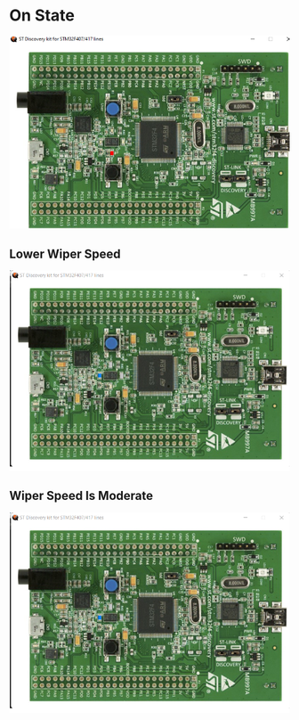 # On State
![On State](https://github.com/BhargavaRaj/M3_Wiper-Control-System/blob/2671bd6bba8dc99f1381f37c9a6a82e0f237b786/6_Output/On%20State.png)
## Lower Wiper Speed
![Lower Speed Speed](https://github.com/BhargavaRaj/M3_Wiper-Control-System/blob/a602d050ed7659e928604437e30e28b9959d6097/6_Output/Lower%20Wiper%20Speed.png)
## Wiper Speed Is Moderate
![Wiper Speed is moderate](https://github.com/BhargavaRaj/M3_Wiper-Control-System/blob/bc54915c934b551af1f396d4b73b0b2975124531/6_Output/Lower%20Wiper%20Speed.png)

